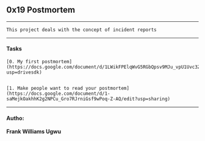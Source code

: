 ## 0x19 Postmortem
---

	This project deals with the concept of incident reports
---
#### Tasks


    [0. My first postmortem](https://docs.google.com/document/d/1LWikFPElqWvG5RGbQpsv9MJu_vpU1Uvc3Z3F2sT8neE/edit?usp=drivesdk)


    [1. Make people want to read your postmortem](https://docs.google.com/document/d/1-saMejkOakhhK2g2NPCu_Gro7RJrniGsf9wPoq-Z-AQ/edit?usp=sharing)
---


#### Autho:
__Frank Williams Ugwu__
